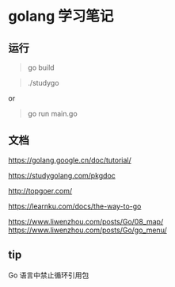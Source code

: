 

# golang 学习笔记

## 运行

> go build 

> ./studygo

or

> go run main.go


## 文档

https://golang.google.cn/doc/tutorial/

https://studygolang.com/pkgdoc

http://topgoer.com/

https://learnku.com/docs/the-way-to-go

https://www.liwenzhou.com/posts/Go/08_map/
https://www.liwenzhou.com/posts/Go/go_menu/

## tip

Go 语言中禁止循环引用包

